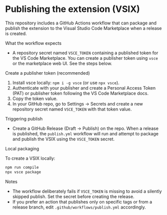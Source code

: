 # Publishing the extension (VSIX)

This repository includes a GitHub Actions workflow that can package and publish the extension to the Visual Studio Code Marketplace when a release is created.

What the workflow expects

- A repository secret named `VSCE_TOKEN` containing a published token for the VS Code Marketplace. You can create a publisher token using `vsce` or the marketplace web UI. See the steps below.

Create a publisher token (recommended)

1. Install vsce locally: `npm i -g vsce` (or use `npx vsce`).
2. Authenticate with your publisher and create a Personal Access Token (PAT) or publisher token following the VS Code Marketplace docs.
3. Copy the token value.
4. In your GitHub repo, go to Settings → Secrets and create a new repository secret named `VSCE_TOKEN` with that token value.

Triggering publish

- Create a GitHub Release (Draft → Publish) on the repo. When a release is published, the `publish.yml` workflow will run and attempt to package and publish the VSIX using the `VSCE_TOKEN` secret.

Local packaging

To create a VSIX locally:

```bash
npm run compile
npx vsce package
```

Notes

- The workflow deliberately fails if `VSCE_TOKEN` is missing to avoid a silently skipped publish. Set the secret before creating the release.
- If you prefer an action that publishes only on specific tags or from a release branch, edit `.github/workflows/publish.yml` accordingly.
